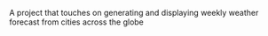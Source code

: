 A project that touches on generating and displaying weekly weather forecast from cities across the globe